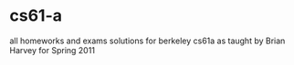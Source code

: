 # cs61-a
all homeworks and exams solutions for berkeley cs61a as taught by Brian Harvey for Spring 2011
